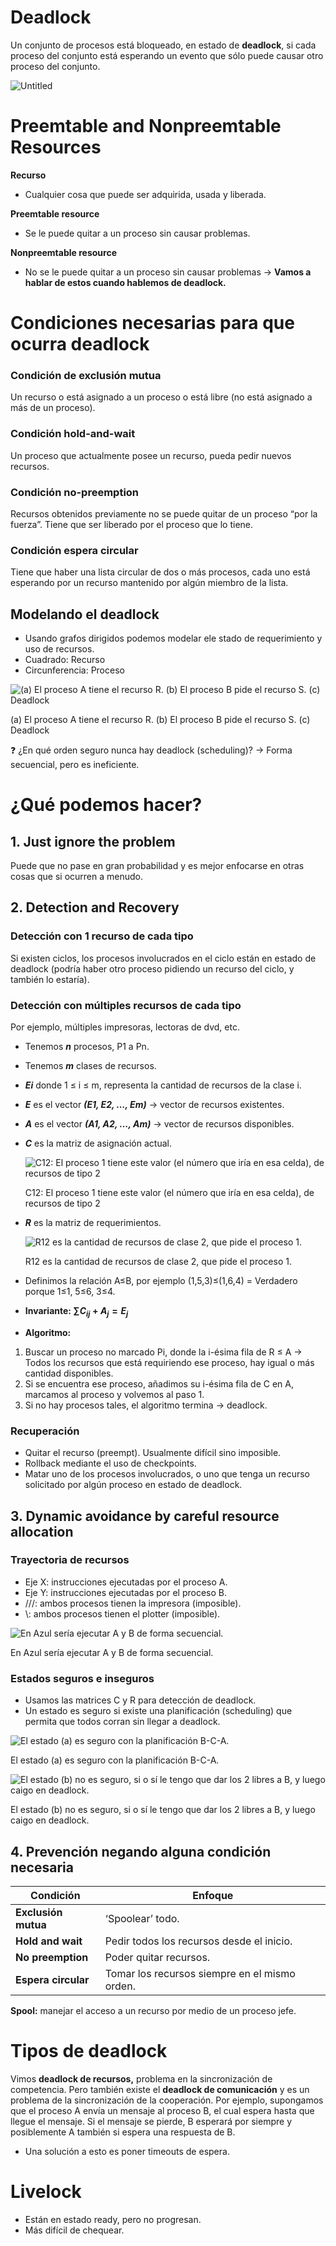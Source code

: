 # Deadlock

Un conjunto de procesos está bloqueado, en estado de **deadlock**, si cada proceso del conjunto está esperando un evento que sólo puede causar otro proceso del conjunto.

![Untitled](https://s3-us-west-2.amazonaws.com/secure.notion-static.com/0fcdf20f-c686-4e89-85fc-97da6a0e8ef2/Untitled.png)

# Preemtable and Nonpreemtable Resources

**Recurso**

- Cualquier cosa que puede ser adquirida, usada y liberada.

**Preemtable resource**

- Se le puede quitar a un proceso sin causar problemas.

**Nonpreemtable resource**

- No se le puede quitar a un proceso sin causar problemas → **Vamos a hablar de estos cuando hablemos de deadlock.**

# Condiciones necesarias para que ocurra deadlock

### Condición de exclusión mutua

Un recurso o está asignado a un proceso o está libre (no está asignado a más de un proceso).

### Condición hold-and-wait

Un proceso que actualmente posee un recurso, pueda pedir nuevos recursos.

### Condición no-preemption

Recursos obtenidos previamente no se puede quitar de un proceso “por la fuerza”. Tiene que ser liberado por el proceso que lo tiene.

### Condición espera circular

Tiene que haber una lista circular de dos o más procesos, cada uno está esperando por un recurso mantenido por algún miembro de la lista.

## Modelando el deadlock

- Usando grafos dirigidos podemos modelar ele stado de requerimiento y uso de recursos.
- Cuadrado: Recurso
- Circunferencia: Proceso

![(a) El proceso A tiene el recurso R.         (b) El proceso B pide el recurso S.          (c) Deadlock](https://s3-us-west-2.amazonaws.com/secure.notion-static.com/ac07347d-de4f-4ecf-9a9d-8a7c55194971/Untitled.png)

(a) El proceso A tiene el recurso R. (b) El proceso B pide el recurso S. (c) Deadlock

<aside> ❓ ¿En qué orden seguro nunca hay deadlock (scheduling)? → Forma secuencial, pero es ineficiente.

</aside>

# ¿Qué podemos hacer?

## 1. Just ignore the problem

Puede que no pase en gran probabilidad y es mejor enfocarse en otras cosas que si ocurren a menudo.

## 2. Detection and Recovery

### Detección con 1 recurso de cada tipo

Si existen ciclos, los procesos involucrados en el ciclo están en estado de deadlock (podría haber otro proceso pidiendo un recurso del ciclo, y también lo estaría).

### Detección con múltiples recursos de cada tipo

Por ejemplo, múltiples impresoras, lectoras de dvd, etc.

- Tenemos _**n**_ procesos, P1 a Pn.
    
- Tenemos _**m**_ clases de recursos.
    
- _**Ei**_ donde 1 ≤ i ≤ m, representa la cantidad de recursos de la clase i.
    
- _**E**_ es el vector _**(E1, E2, …, Em)**_ → vector de recursos existentes.
    
- _**A**_ es el vector _**(A1, A2, …, Am)**_ → vector de recursos disponibles.
    
- _**C**_ es la matriz de asignación actual.
    
    ![C12: El proceso 1 tiene este valor (el número que iría en esa celda), de recursos de tipo 2](https://s3-us-west-2.amazonaws.com/secure.notion-static.com/b70ec56e-4c78-4f87-92a1-67854731e06d/Untitled.png)
    
    C12: El proceso 1 tiene este valor (el número que iría en esa celda), de recursos de tipo 2
    
- _**R**_ es la matriz de requerimientos.
    
    ![R12 es la cantidad de recursos de clase 2, que pide el proceso 1.](https://s3-us-west-2.amazonaws.com/secure.notion-static.com/9d40e075-5840-4c24-9abe-2ccfbf410063/Untitled.png)
    
    R12 es la cantidad de recursos de clase 2, que pide el proceso 1.
    
- Definimos la relación A≤B, por ejemplo (1,5,3)≤(1,6,4) = Verdadero porque 1≤1, 5≤6, 3≤4.
    
- **Invariante: $\sum{C_{ij}}+A_j = E_j$**
    
- **Algoritmo:**
    

1. Buscar un proceso no marcado Pi, donde la i-ésima fila de R ≤ A → Todos los recursos que está requiriendo ese proceso, hay igual o más cantidad disponibles.
2. Si se encuentra ese proceso, añadimos su i-ésima fila de C en A, marcamos al proceso y volvemos al paso 1.
3. Si no hay procesos tales, el algoritmo termina → deadlock.

### Recuperación

- Quitar el recurso (preempt). Usualmente difícil sino imposible.
- Rollback mediante el uso de checkpoints.
- Matar uno de los procesos involucrados, o uno que tenga un recurso solicitado por algún proceso en estado de deadlock.

## 3. Dynamic avoidance by careful resource allocation

### Trayectoria de recursos

- Eje X: instrucciones ejecutadas por el proceso A.
- Eje Y: instrucciones ejecutadas por el proceso B.
- ///: ambos procesos tienen la impresora (imposible).
- \\\: ambos procesos tienen el plotter (imposible).

![En Azul sería ejecutar A y B de forma secuencial.](https://s3-us-west-2.amazonaws.com/secure.notion-static.com/346bda31-8a0b-4223-9fed-8e137c9677f9/Untitled.png)

En Azul sería ejecutar A y B de forma secuencial.

### Estados seguros e inseguros

- Usamos las matrices C y R para detección de deadlock.
- Un estado es seguro si existe una planificación (scheduling) que permita que todos corran sin llegar a deadlock.

![El estado (a) es seguro con la planificación B-C-A.](https://s3-us-west-2.amazonaws.com/secure.notion-static.com/ff707e1f-955f-4ba6-9747-561484faade2/Untitled.png)

El estado (a) es seguro con la planificación B-C-A.

![El estado (b) no es seguro, si o sí le tengo que dar los 2 libres a B, y luego caigo en deadlock.](https://s3-us-west-2.amazonaws.com/secure.notion-static.com/6ed77bff-10ff-4d45-b7d2-c8bee4242101/Untitled.png)

El estado (b) no es seguro, si o sí le tengo que dar los 2 libres a B, y luego caigo en deadlock.

## 4. Prevención negando alguna condición necesaria

|**Condición**|**Enfoque**|
|---|---|
|**Exclusión mutua**|‘Spoolear’ todo.|
|**Hold and wait**|Pedir todos los recursos desde el inicio.|
|**No preemption**|Poder quitar recursos.|
|**Espera circular**|Tomar los recursos siempre en el mismo orden.|

**Spool:** manejar el acceso a un recurso por medio de un proceso jefe.

# Tipos de deadlock

Vimos **deadlock de recursos,** problema en la sincronización de competencia. Pero también existe el **deadlock de comunicación** y es un problema de la sincronización de la cooperación. Por ejemplo, supongamos que el proceso A envía un mensaje al proceso B, el cual espera hasta que llegue el mensaje. Si el mensaje se pierde, B esperará por siempre y posiblemente A también si espera una respuesta de B.

- Una solución a esto es poner timeouts de espera.

# Livelock

- Están en estado ready, pero no progresan.
- Más difícil de chequear.